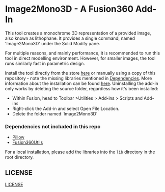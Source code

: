# Image2Mono3D - A Fusion360 Add-In
This tool creates a monochrome 3D representation of a provided image, also known as lithophane.
It provides a single command, named 'Image2Mono3D' under the Solid Modify pane.

For multiple reasons, and mainly performance, it is recommended to run this tool in direct modelling environment.
However, for smaller images, the tool runs similarly fast in parametric design.

Install the tool directly from the store [here](https://apps.autodesk.com/Detail/Index?id=3176639410093050089) or manually using a copy of this repository - note the missing libraries mentioned in [Dependencies](#Dependencies-not-included-in-this-repo).
More information about the installation can be found [here](https://www.autodesk.com/support/technical/article/caas/sfdcarticles/sfdcarticles/How-to-install-an-ADD-IN-and-Script-in-Fusion-360.html).
Uninstalling the add-in only works by deleting the source folder, regardless how it's been installed:
- Within Fusion, head to Toolbar >Utilities > Add-ins > Scripts and Add-ins
- Right-click the Add-in and select Open File Location.
- Delete the folder named 'Image2Mono3D'

### Dependencies not included in this repo
- [Pillow](https://python-pillow.org/)
- [Fusion360Utils](https://help.autodesk.com/view/fusion360/ENU/?guid=GUID-DF32F126-366B-45C0-88B0-CEB46F5A9BE8)

For a local installation, please add the libraries into the `lib` directory in the root directory.

## LICENSE
[LICENSE](LICENSE)
